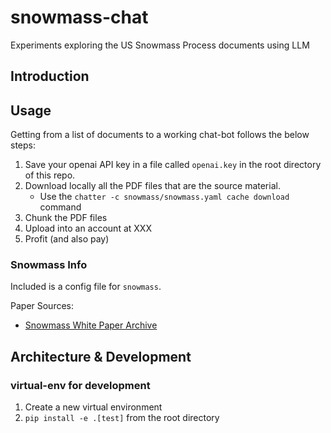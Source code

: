 # snowmass-chat

Experiments exploring the US Snowmass Process documents using LLM

## Introduction

## Usage

Getting from a list of documents to a working chat-bot follows the below steps:

1. Save your openai API key in a file called `openai.key` in the root directory of this repo.
1. Download locally all the PDF files that are the source material.
    * Use the `chatter -c snowmass/snowmass.yaml cache download` command
1. Chunk the PDF files
1. Upload into an account at XXX
1. Profit (and also pay)

### Snowmass Info

Included is a config file for `snowmass`.

Paper Sources:

* [Snowmass White Paper Archive](https://snowmass21.org/submissions/start)

## Architecture & Development

### virtual-env for development

1. Create a new virtual environment
1. `pip install -e .[test]` from the root directory
